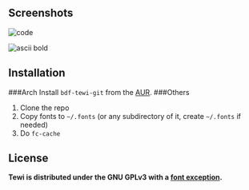 Screenshots
-----------
![code](http://neeee.github.com/bdf-tewi/goexample.png)

![ascii bold](http://neeee.github.com/bdf-tewi/asciibold.png)

Installation
------------
###Arch
Install `bdf-tewi-git` from the [AUR][aur page].
###Others
1. Clone the repo
2. Copy fonts to `~/.fonts` (or any subdirectory of it, create `~/.fonts` if needed)
3. Do `fc-cache`

License
-------
**Tewi is distributed under the GNU GPLv3 with a [font
exception](https://www.gnu.org/licenses/gpl-faq.html#FontException).**

[aur page]: https://aur.archlinux.org/packages/bdf-tewi-git/ "AUR page"
